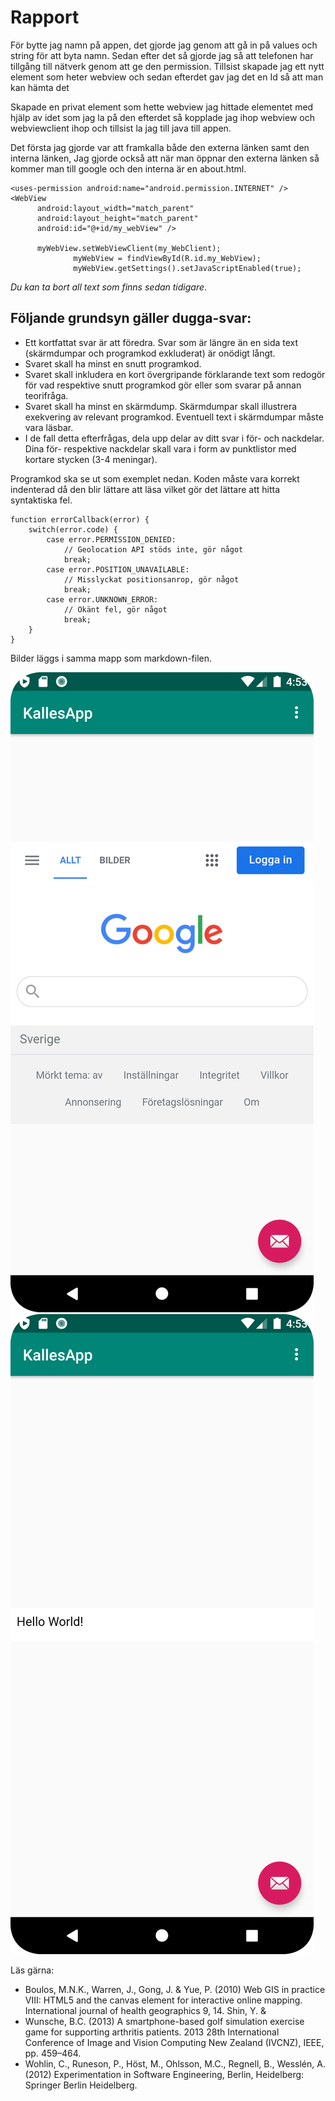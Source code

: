 
# Rapport


För bytte jag namn på appen, det gjorde jag genom att gå in på values och string för att byta namn. Sedan efter det så gjorde jag så att
telefonen har tillgång till nätverk genom att ge den permission. Tillsist skapade jag ett nytt element som heter webview och sedan efterdet
gav jag det en Id så att man kan hämta det

Skapade en privat element som hette webview jag hittade elementet med hjälp av idet som jag la på den efterdet så kopplade jag ihop webview och webviewclient ihop
och tillsist la jag till java till appen.

Det första jag gjorde var att framkalla både den externa länken samt den interna länken,
Jag gjorde också att när man öppnar den externa länken så kommer man till google och den interna
är en about.html.

```
<uses-permission android:name="android.permission.INTERNET" />
<WebView
      android:layout_width="match_parent"
      android:layout_height="match_parent"
      android:id="@+id/my_webView" />

      myWebView.setWebViewClient(my_WebClient);
              myWebView = findViewById(R.id.my_WebView);
              myWebView.getSettings().setJavaScriptEnabled(true);

```
_Du kan ta bort all text som finns sedan tidigare_.

## Följande grundsyn gäller dugga-svar:

- Ett kortfattat svar är att föredra. Svar som är längre än en sida text (skärmdumpar och programkod exkluderat) är onödigt långt.
- Svaret skall ha minst en snutt programkod.
- Svaret skall inkludera en kort övergripande förklarande text som redogör för vad respektive snutt programkod gör eller som svarar på annan teorifråga.
- Svaret skall ha minst en skärmdump. Skärmdumpar skall illustrera exekvering av relevant programkod. Eventuell text i skärmdumpar måste vara läsbar.
- I de fall detta efterfrågas, dela upp delar av ditt svar i för- och nackdelar. Dina för- respektive nackdelar skall vara i form av punktlistor med kortare stycken (3-4 meningar).

Programkod ska se ut som exemplet nedan. Koden måste vara korrekt indenterad då den blir lättare att läsa vilket gör det lättare att hitta syntaktiska fel.

```
function errorCallback(error) {
    switch(error.code) {
        case error.PERMISSION_DENIED:
            // Geolocation API stöds inte, gör något
            break;
        case error.POSITION_UNAVAILABLE:
            // Misslyckat positionsanrop, gör något
            break;
        case error.UNKNOWN_ERROR:
            // Okänt fel, gör något
            break;
    }
}
```

Bilder läggs i samma mapp som markdown-filen.

![](Googlescreen.png)
![](Minweb.png)

Läs gärna:

- Boulos, M.N.K., Warren, J., Gong, J. & Yue, P. (2010) Web GIS in practice VIII: HTML5 and the canvas element for interactive online mapping. International journal of health geographics 9, 14. Shin, Y. &
- Wunsche, B.C. (2013) A smartphone-based golf simulation exercise game for supporting arthritis patients. 2013 28th International Conference of Image and Vision Computing New Zealand (IVCNZ), IEEE, pp. 459–464.
- Wohlin, C., Runeson, P., Höst, M., Ohlsson, M.C., Regnell, B., Wesslén, A. (2012) Experimentation in Software Engineering, Berlin, Heidelberg: Springer Berlin Heidelberg.
